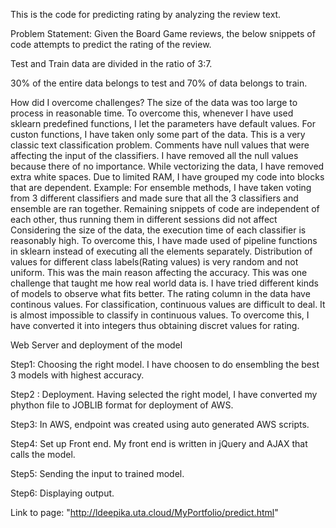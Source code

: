 This is the code for predicting rating by analyzing the review text.

Problem Statement:
Given the Board Game reviews, the below snippets of code attempts to predict the rating of the review.

Test and Train data are divided in the ratio of 3:7.

30% of the entire data belongs to test and 70% of data belongs to train.

How did I overcome challenges?
The size of the data was too large to process in reasonable time. To overcome this, whenever I have used sklearn predefined functions, I let the parameters have default values. For custon functions, I have taken only some part of the data.
This is a very classic text classification problem. Comments have null values that were affecting the input of the classifiers. I have removed all the null values because there of no importance. While vectorizing the data, I have removed extra white spaces.
Due to limited RAM, I have grouped my code into blocks that are dependent. Example: For ensemble methods, I have taken voting from 3 different classifiers and made sure that all the 3 classifiers and ensemble are ran together. Remaining snippets of code are independent of each other, thus running them in different sessions did not affect
Considering the size of the data, the execution time of each classifier is reasonably high. To overcome this, I have made used of pipeline functions in sklearn instead of executing all the elements separately.
Distribution of values for different class labels(Rating values) is very random and not uniform. This was the main reason affecting the accuracy. This was one challenge that taught me how real world data is. I have tried different kinds of models to observe what fits better.
The rating column in the data have continous values. For classification, continuous values are difficult to deal. It is almost impossible to classify in continuous values. To overcome this, I have converted it into integers thus obtaining discret values for rating.

Web Server and deployment of the model

Step1: Choosing the right model. I have choosen to do ensembling the best 3 models with highest accuracy.

Step2 : Deployment. Having selected the right model, I have converted my phython file to JOBLIB format for deployment of AWS.

Step3: In AWS, endpoint was created using auto generated AWS scripts.

Step4: Set up Front end. My front end is written in jQuery and AJAX that calls the model.

Step5: Sending the input to trained model.

Step6: Displaying output.

Link to page: "http://ldeepika.uta.cloud/MyPortfolio/predict.html"
